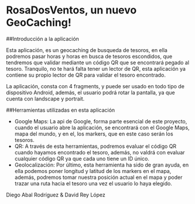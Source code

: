 # RosaDosVentos, un nuevo GeoCaching!

##Introducción a la aplicación

Esta aplicación, es un geocaching de busqueda de tesoros, en ella podremos pasar horas y horas en busca de tesoros escondidos, 
que tendremos que validar mediante un código QR que se encontrará pegado al tesoro. Tranquilo, no te hará falta tener un lector
de QR, esta aplicación ya contiene su propio lector de QR para validar el tesoro encontrado. 

La aplicación, consta con 4 fragments, y puede ser usado en todo tipo de dispositivo Android, además, el usuario podrá rotar la
pantalla, ya que cuenta con landscape y portrait.

##Herramientas utilizadas en esta aplicación

* Google Maps: La api de Google, forma parte esencial de este proyecto, cuando el usuario abre la aplicación, se encontrará con el Google Maps,
mapa del mundo, y en el, los markers, que en este caso serán los tesoros.
* QR: A través de esta herramientas, podremos evaluar el código QR cuando hayamos encontrado el tesoro, además, no valdrá con evaluar
cualquier código QR ya que cada uno tiene un ID único.
* Geolocalización: Por último, esta herramienta ha sido de gran ayuda, en ella podemos poner longitud y latitud de los markers en
el mapa, además, podremos tomar nuestra posición actual en el mapa y poder trazar una ruta hacia el tesoro una vez el usuario lo 
haya elegido.

Diego Abal Rodríguez & David Rey López
